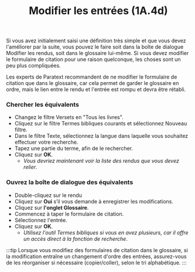 ﻿---
title: Modifier les entrées (1A.4d)
---
Si vous avez initialement saisi une définition très simple et que vous devez l'améliorer par la suite, vous pouvez le faire soit dans la boîte de dialogue Modifier les rendus, soit dans le glossaire lui-même. Si vous devez modifier le formulaire de citation pour une raison quelconque, les choses sont un peu plus compliquées.

Les experts de Paratext recommandent de ne modifier le formulaire de citation que dans le glossaire, car cela permet de garder le glossaire en ordre, mais le lien entre le rendu et l'entrée est rompu et devra être rétabli.

### Chercher les équivalents

-   Changez le filtre Versets en "Tous les livres".
-   Cliquez sur le filtre Termes bibliques courants et sélectionnez Nouveau filtre.
-   Dans le filtre Texte, sélectionnez la langue dans laquelle vous souhaitez effectuer votre recherche.
-   Tapez une partie du terme, afin de le rechercher.
-   Cliquez sur **OK**.
    -  *Vous devriez maintenant voir la liste des rendus que vous devez relier*.

### Ouvrez la boîte de dialogue des équivalents

-   Double-cliquez sur le rendu
-   Cliquez sur **Oui** s’il vous demande à enregistrer les modifications.
-   Cliquez sur **l'onglet Glossaire**.
-   Commencez à taper le formulaire de citation.
-   Sélectionnez l'entrée.
-   Cliquez sur **OK**.
    -  *Utilisez l'outil Termes bibliques si vous en avez plusieurs, car il offre un accès direct à la fonction de recherche*.

:::tip
Lorsque vous modifiez des formulaires de citation dans le glossaire, si la modification entraîne un changement d'ordre des entrées, assurez-vous de les réorganiser si nécessaire (copier/coller), selon le tri alphabétique.
:::